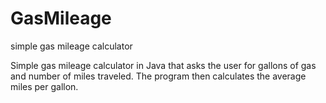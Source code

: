 # GasMileage
simple gas mileage calculator

Simple gas mileage calculator in Java that asks the user for gallons of gas and number of miles traveled. 
The program then calculates the average miles per gallon.
